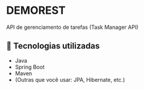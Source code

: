 # DEMOREST

API de gerenciamento de tarefas (Task Manager API)

## 🧰 Tecnologias utilizadas

- Java  
- Spring Boot  
- Maven  
- (Outras que você usar: JPA, Hibernate, etc.)

